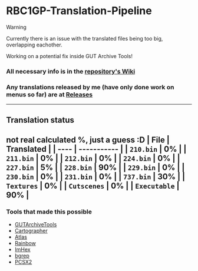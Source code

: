 # RBC1GP-Translation-Pipeline
> [!WARNING]
> Currently there is an issue with the translated files being too big, overlapping eachother.
> 
> Working on a potential fix inside GUT Archive Tools!
### All necessary info is in the [repository's Wiki](https://github.com/igorciz777/RBC1GP-Translation-Pipeline/wiki)
### Any translations released by me (have only done work on menus so far) are at [Releases](https://github.com/igorciz777/RBC1GP-Translation-Pipeline/releases)
---
## Translation status
not real calculated %, just a guess :D
| File | Translated |
| ---- | ----------- |
| `210.bin` |   0% |
| `211.bin` |   0% |
| `212.bin` |   0% |
| `224.bin` |   0% |
| `227.bin` |   5% |
| `228.bin` |  90% |
| `229.bin` |   0% |
| `230.bin` |   0% |
| `231.bin` |   0% |
| `737.bin` |  30% |
| `Textures` |   0% |
| `Cutscenes` |   0% |
| `Executable` |  90% |
---
### Tools that made this possible
- [GUTArchiveTools](https://github.com/igorciz777/GUTArchiveTools)
- [Cartographer](https://www.romhacking.net/utilities/647/)
- [Atlas](https://www.romhacking.net/utilities/224/)
- [Rainbow](https://github.com/marco-calautti/Rainbow)
- [ImHex](https://github.com/WerWolv/ImHex)
- [bgrep](https://github.com/nneonneo/bgrep)
- [PCSX2](https://github.com/PCSX2/pcsx2)

